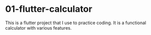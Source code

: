 # 01-flutter-calculator
This is a flutter project that I use to practice coding. It is a functional calculator with various features.
